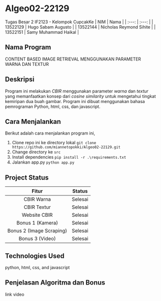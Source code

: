 # Algeo02-22129
Tugas Besar 2 IF2123 - Kelompok CupcakKe
| NIM | Nama |
| :---: | :---: |
| 13522129 | Hugo Sabam Augusto |
| 13522144 | Nicholas Reymond Sihite |
| 13522151 | Samy Muhammad Haikal |

## Nama Program
CONTENT BASED IMAGE RETRIEVAL MENGGUNAKAN PARAMETER WARNA DAN TEXTUR

## Deskripsi
Program ini melakukan <i>CBIR</i> menggunakan parameter <i>warna</i> dan <i>textur</i> yang memanfaatkan konsep dari <i>cosine similarity</i> untuk mengetahui tingkat kemiripan dua buah gambar. Program ini dibuat menggunakan bahasa pemrograman Python, html, css, dan javascript.

## Cara Menjalankan
Berikut adalah cara menjalankan program ini,
1. Clone repo ini ke directory lokal `git clone https://github.com/miannetopokki/Algeo02-22129.git`
2. Change directory ke `src`
3. Install dependencies `pip install -r .\requirements.txt`
4. Jalankan app.py `python app.py`


## Project Status
| Fitur | Status |
| :---: | :---: |
| CBIR Warna | Selesai |
| CBIR Textur | Selesai |
| Website CBIR | Selesai |
| Bonus 1 (Kamera) | Selesai |
| Bonus 2 (Image Scraping) | Selesai |
| Bonus 3 (Video) | Selesai |

## Technologies Used
python, html, css, and javascript

## Penjelasan Algoritma dan Bonus
link video

